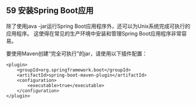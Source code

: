 ## 59 安装Spring Boot应用

除了使用java -jar运行Spring Boot应用程序外，还可以为Unix系统完成可执行的应用程序。 这使得在常见的生产环境中安装和管理Spring Boot应用程序非常容易。

要使用Maven创建“完全可执行”的jar，请使用以下插件配置：

```
<plugin>
    <groupId>org.springframework.boot</groupId>
    <artifactId>spring-boot-maven-plugin</artifactId>
    <configuration>
        <executable>true</executable>
    </configuration>
</plugin>
```



